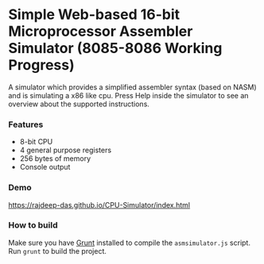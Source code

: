 # Simple Web-based 16-bit Microprocessor Assembler Simulator (8085-8086 Working Progress)
A simulator which provides a simplified assembler syntax (based on NASM) and is simulating a x86 like cpu. Press Help inside the simulator to see an overview about the supported instructions.


### Features
- 8-bit CPU
- 4 general purpose registers
- 256 bytes of memory
- Console output

### Demo
https://rajdeep-das.github.io/CPU-Simulator/index.html

### How to build
Make sure you have <a href="http://www.gruntjs.com/" target="_blank">Grunt</a> installed to compile the `asmsimulator.js` script.
Run `grunt` to build the project.



